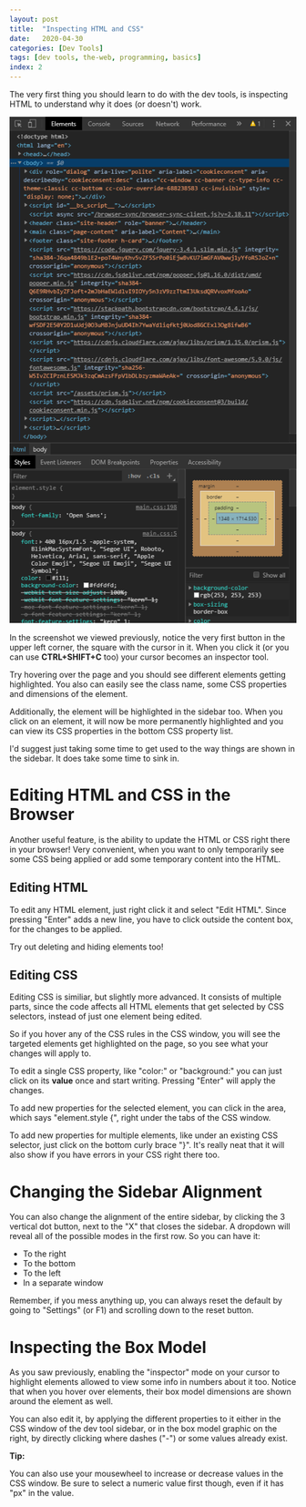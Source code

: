 ```yaml
---
layout: post
title:  "Inspecting HTML and CSS"
date:   2020-04-30
categories: [Dev Tools]
tags: [dev tools, the-web, programming, basics]
index: 2
---
```


The very first thing you should learn to do with the dev tools, is inspecting HTML to understand why it does (or doesn't) work.

<img src="./ChromeDevToolsDefaultLayout.png">

In the screenshot we viewed previously, notice the very first button in the upper left corner, the square with the cursor in it. When you click it (or you can use **CTRL+SHIFT+C** too) your cursor becomes an inspector tool. 

Try hovering over the page and you should see different elements getting highlighted. You also can easily see the class name, some CSS properties and dimensions of the element.

Additionally, the element will be highlighted in the sidebar too. When you click on an element, it will now be more permanently highlighted and you can view its CSS properties in the bottom CSS property list.

I'd suggest just taking some time to get used to the way things are shown in the sidebar. It does take some time to sink in.

# Editing HTML and CSS in the Browser

Another useful feature, is the ability to update the HTML or CSS right there in your browser! Very convenient, when you want to only temporarily see some CSS being applied or add some temporary content into the HTML.

## Editing HTML

To edit any HTML element, just right click it and select "Edit HTML". Since pressing "Enter" adds a new line, you have to click outside the content box, for the changes to be applied.

Try out deleting and hiding elements too!

## Editing CSS

Editing CSS is similiar, but slightly more advanced. It consists of multiple parts, since the code affects all HTML elements that get selected by CSS selectors, instead of just one element being edited.

So if you hover any of the CSS rules in the CSS window, you will see the targeted elements get highlighted on the page, so you see what your changes will apply to.

To edit a single CSS property, like "color:" or "background:" you can just click on its **value** once and start writing. Pressing "Enter" will apply the changes.

To add new properties for the selected element, you can click in the area, which says "element.style {", right under the tabs of the CSS window.

To add new properties for multiple elements, like under an existing CSS selector, just click on the bottom curly brace "}". It's really neat that it will also show if you have errors in your CSS right there too.

# Changing the Sidebar Alignment

You can also change the alignment of the entire sidebar, by clicking the 3 vertical dot button, next to the "X" that closes the sidebar. A dropdown will reveal all of the possible modes in the first row. So you can have it:

* To the right
* To the bottom
* To the left
* In a separate window

Remember, if you mess anything up, you can always reset the default by going to "Settings" (or F1) and scrolling down to the reset button.

# Inspecting the Box Model

As you saw previously, enabling the "inspector" mode on your cursor to highlight elements allowed to view some info in numbers about it too. Notice that when you hover over elements, their box model dimensions are shown around the element as well.

You can also edit it, by applying the different properties to it either in the CSS window of the dev tool sidebar, or in the box model graphic on the right, by directly clicking where dashes ("-") or some values already exist.

**Tip:**

You can also use your mousewheel to increase or decrease values in the CSS window. Be sure to select a numeric value first though, even if it has "px" in the value.
